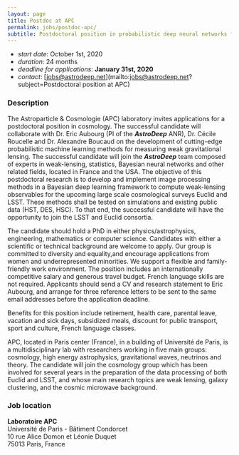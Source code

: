 ```yaml
---
layout: page
title: Postdoc at APC
permalink: jobs/postdoc-apc/
subtitle: Postdoctoral position in probabilistic deep neural networks for weak lensing
---
```


- _start date_: October 1st, 2020
- _duration_: 24 months
- _deadline for applications_: **January 31st, 2020**
- _contact_: [jobs@astrodeep.net](mailto:jobs@astrodeep.net?subject=Postdoctoral position at APC)

### Description

The Astroparticle & Cosmologie (APC) laboratory invites applications for a postdoctoral position in cosmology. The successful candidate will collaborate with Dr. Eric Aubourg (PI of the ___AstroDeep___ ANR), Dr. Cécile Roucelle and Dr. Alexandre Boucaud on the development of cutting-edge probabilistic machine learning methods for measuring weak gravitational lensing. The successful candidate will join the ___AstroDeep___ team composed of experts in weak-lensing, statistics, Bayesian neural networks and other related fields, located in France and the USA. The objective of this postdoctoral research is to develop and implement image processing methods in a Bayesian deep learning framework to compute weak-lensing observables for the upcoming large scale cosmological surveys Euclid and LSST. These methods shall be tested on simulations and existing public data (HST, DES, HSC). To that end, the successful candidate will have the opportunity to join the LSST and Euclid consortia.

The candidate should hold a PhD in either physics/astrophysics, engineering, mathematics or computer science. Candidates with either a scientific or technical background are welcome to apply. Our group is committed to diversity and equality,and encourage applications from women and underrepresented minorities. We support a flexible and family-friendly work environment. The position includes an internationally competitive salary and generous travel budget. French language skills are not required. Applicants should send a CV and research statement to Eric Aubourg, and arrange for three reference letters to be sent to the same email addresses before the application deadline.

Benefits for this position include retirement, health care, parental leave, vacation and sick days, subsidized meals, discount for public transport, sport and culture, French language classes.

APC, located in Paris center (France), in a building of Université de Paris, is a multidisciplinary lab with researchers working in five main groups: cosmology, high energy astrophysics, gravitational waves, neutrinos and theory. The candidate will join the cosmology group which has been involved for several years in the preparation of the data processing of both Euclid and LSST, and whose main research topics are weak lensing, galaxy clustering, and the cosmic microwave background.

### Job location

**Laboratoire APC**  
Université de Paris - Bâtiment Condorcet  
10 rue Alice Domon et Léonie Duquet  
75013 Paris, France  
